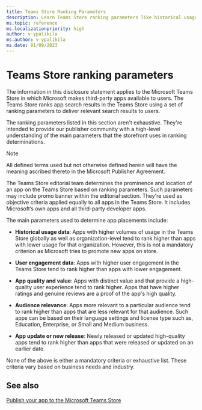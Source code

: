 ```yaml
---
title: Teams Store Ranking Parameters
description: Learn Teams Store ranking parameters like historical usage, user engagement data, app quality and values, audience relevance, and app update or new release.
ms.topic: reference
ms.localizationpriority: high
author: v-ypalikila
ms.author: v-ypalikila
ms.date: 01/09/2023
---
```

# Teams Store ranking parameters

The information in this disclosure statement applies to the Microsoft Teams Store in which Microsoft makes third-party apps available to users. The Teams Store ranks app search results in the Teams Store using a set of ranking parameters to deliver relevant search results to users.

The ranking parameters listed in this section aren't exhaustive. They're intended to provide our publisher community with a high-level understanding of the main parameters that the storefront uses in ranking determinations.

> [!NOTE]
> All defined terms used but not otherwise defined herein will have the meaning ascribed thereto in the Microsoft Publisher Agreement.

The Teams Store editorial team determines the prominence and location of an app on the Teams Store based on ranking parameters. Such parameters may include promo banner within the editorial section. They're used as objective criteria applied equally to all apps in the Teams Store. It includes Microsoft’s own apps and all third-party developer apps.

The main parameters used to determine app placements include:

- **Historical usage data**: Apps with higher volumes of usage in the Teams Store globally as well as organization-level tend to rank higher than apps with lower usage for that organization. However, this is not a mandatory criterion as Microsoft tries to promote new apps on store.

- **User engagement data**: Apps with higher user engagement in the Teams Store tend to rank higher than apps with lower engagement.

- **App quality and value**:  Apps with distinct value and that provide a high-quality user experience tend to rank higher. Apps that have higher ratings and genuine reviews are a proof of the app's high quality.

- **Audience relevance**: Apps more relevant to a particular audience tend to rank higher than apps that are less relevant for that audience. Such apps can be based on their language settings and license type such as, Education, Enterprise, or Small and Medium business.

- **App update or new release**: Newly released or updated high-quality apps tend to rank higher than apps that were released or updated on an earlier date.

None of the above is either a mandatory criteria or exhaustive list. These criteria vary based on business needs and industry.

## See also

[Publish your app to the Microsoft Teams Store](../publish.md)

